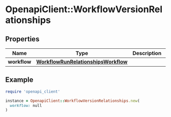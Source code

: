 # OpenapiClient::WorkflowVersionRelationships

## Properties

| Name | Type | Description | Notes |
| ---- | ---- | ----------- | ----- |
| **workflow** | [**WorkflowRunRelationshipsWorkflow**](WorkflowRunRelationshipsWorkflow.md) |  | [optional] |

## Example

```ruby
require 'openapi_client'

instance = OpenapiClient::WorkflowVersionRelationships.new(
  workflow: null
)
```


